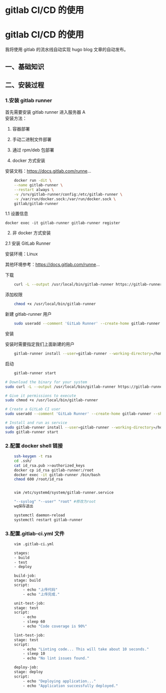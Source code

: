# gitlab CI/CD 的使用


# gitlab CI/CD 的使用

我将使用 gitlab 的流水线自动实现 hugo blog 文章的自动发布。

## 一、基础知识

## 二、安装过程

### 1.安装 gitlab runner

首先需要安装 gitlab runner 进入服务器 A  
安装方法：

1. 容器部署
2. 手动二进制文件部署
3. 通过 rpm/deb 包部署

4. docker 方式安装

安装文档：https://docs.gitlab.com/runne...

```sh
    docker run -dit \
    --name gitlab-runner \
    --restart always \
    -v /srv/gitlab-runner/config:/etc/gitlab-runner \
    -v /var/run/docker.sock:/var/run/docker.sock \
    gitlab/gitlab-runner
```

1.1 设置信息

    docker exec -it gitlab-runner gitlab-runner register

2. 非 docker 方式安装

2.1 安装 GitLab Runner

安装环境：Linux

其他环境参考：https://docs.gitlab.com/runne...

下载

```sh
    curl -L --output /usr/local/bin/gitlab-runner https://gitlab-runner-downloads.s3.amazonaws.com/latest/binaries/gitlab-runner-linux-amd64
```

添加权限

```sh
    chmod +x /usr/local/bin/gitlab-runner
```

新建 gitlab-runner 用户

```sh
    sudo useradd --comment 'GitLab Runner' --create-home gitlab-runner --shell /bin/bash
```

安装

安装时需要指定我们上面新建的用户

```sh
    gitlab-runner install --user=gitlab-runner --working-directory=/home/gitlab-runner
```

启动

```sh
    gitlab-runner start
```

```sh
# Download the binary for your system
sudo curl -L --output /usr/local/bin/gitlab-runner https://gitlab-runner-downloads.s3.amazonaws.com/latest/binaries/gitlab-runner-linux-amd64

# Give it permissions to execute
sudo chmod +x /usr/local/bin/gitlab-runner

# Create a GitLab CI user
sudo useradd --comment 'GitLab Runner' --create-home gitlab-runner --shell /bin/bash

# Install and run as service
sudo gitlab-runner install --user=gitlab-runner --working-directory=/home/gitlab-runner
sudo gitlab-runner start
```

### 2.配置 docker shell 链接

```sh
    ssh-keygen -t rsa
    cd .ssh/
    cat id_rsa.pub >>authorized_keys
    docker cp id_rsa gitlab-runner:/root
    docker exec -it gitlab-runner /bin/bash
    chmod 600 /root/id_rsa


    vim /etc/systemd/system/gitlab-runner.service

    "--syslog" "--user" "root" #修改为root
    wq保存退出

    systemctl daemon-reload
    systemctl restart gitlab-runner
```

### 3.配置.gitlab-ci.yml 文件

```sh
    vim .gitlab-ci.yml

    stages:
    - build
    - test
    - deploy

    build-job:
    stage: build
    script:
        - echo "上传代码"
        - echo "上传完成."

    unit-test-job:
    stage: test
    script:
        - echo
        - sleep 60
        - echo "Code coverage is 90%"

    lint-test-job:
    stage: test
    script:
        - echo "Linting code... This will take about 10 seconds."
        - sleep 10
        - echo "No lint issues found."

    deploy-job:
    stage: deploy
    script:
        - echo "Deploying application..."
        - echo "Application successfully deployed."
```


